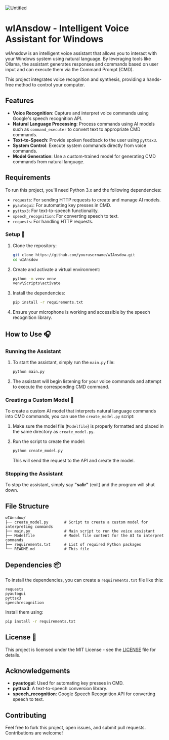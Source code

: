 ![Untitled](https://github.com/user-attachments/assets/4d93ab18-715a-4eb1-96fc-3fe484d76c38)

# wIAnsdow - Intelligent Voice Assistant for Windows

wIAnsdow is an intelligent voice assistant that allows you to interact with your Windows system using natural language. By leveraging tools like Ollama, the assistant generates responses and commands based on user input and can execute them via the Command Prompt (CMD).

This project integrates voice recognition and synthesis, providing a hands-free method to control your computer.

## Features

- **Voice Recognition**: Capture and interpret voice commands using Google's speech recognition API.
- **Natural Language Processing**: Process commands using AI models such as `command_executer` to convert text to appropriate CMD commands.
- **Text-to-Speech**: Provide spoken feedback to the user using `pyttsx3`.
- **System Control**: Execute system commands directly from voice commands.
- **Model Generation**: Use a custom-trained model for generating CMD commands from natural language.

## Requirements

To run this project, you'll need Python 3.x and the following dependencies:

- `requests`: For sending HTTP requests to create and manage AI models.
- `pyautogui`: For automating key presses in CMD.
- `pyttsx3`: For text-to-speech functionality.
- `speech_recognition`: For converting speech to text.
- `requests`: For handling HTTP requests.

### Setup 🔧

1. Clone the repository:

   ```bash
   git clone https://github.com/yourusername/wIAnsdow.git
   cd wIAnsdow
   ```

2. Create and activate a virtual environment:

   ```bash
   python -m venv venv
   venv\Scripts\activate
   ```

3. Install the dependencies:

   ```bash
   pip install -r requirements.txt
   ```

4. Ensure your microphone is working and accessible by the speech recognition library.

## How to Use 🎧

### Running the Assistant

1. To start the assistant, simply run the `main.py` file:

   ```cmd
   python main.py
   ```

2. The assistant will begin listening for your voice commands and attempt to execute the corresponding CMD command.

### Creating a Custom Model 🤖

To create a custom AI model that interprets natural language commands into CMD commands, you can use the `create_model.py` script:

1. Make sure the model file (`Modelfile`) is properly formatted and placed in the same directory as `create_model.py`.
2. Run the script to create the model:

   ```cmd
   python create_model.py
   ```

   This will send the request to the API and create the model.

### Stopping the Assistant

To stop the assistant, simply say **"salir"** (exit) and the program will shut down.

## File Structure

```
wIAnsdow/
├── create_model.py       # Script to create a custom model for interpreting commands
├── main.py               # Main script to run the voice assistant
├── Modelfile             # Model file content for the AI to interpret commands
├── requirements.txt      # List of required Python packages
└── README.md             # This file
```

## Dependencies 📦

To install the dependencies, you can create a `requirements.txt` file like this:

```
requests
pyautogui
pyttsx3
speechrecognition
```

Install them using:

```bash
pip install -r requirements.txt
```

## License 📄

This project is licensed under the MIT License - see the [LICENSE](LICENSE) file for details.

## Acknowledgements

- **pyautogui**: Used for automating key presses in CMD.
- **pyttsx3**: A text-to-speech conversion library.
- **speech_recognition**: Google Speech Recognition API for converting speech to text.

## Contributing

Feel free to fork this project, open issues, and submit pull requests. Contributions are welcome!
